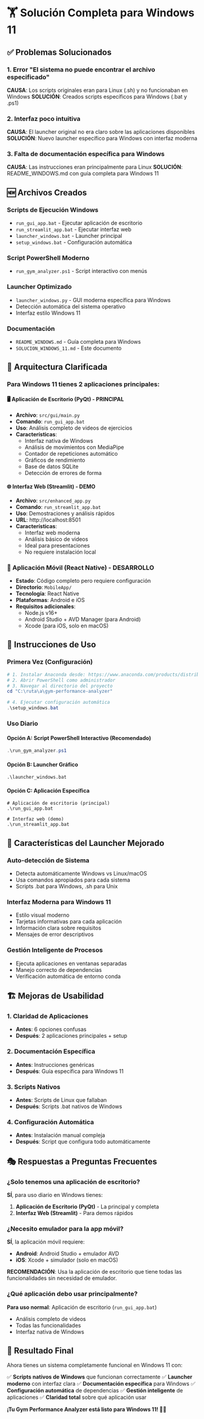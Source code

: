 # 🏋️ Solución Completa para Windows 11

## ✅ Problemas Solucionados

### 1. Error "El sistema no puede encontrar el archivo especificado"
**CAUSA**: Los scripts originales eran para Linux (.sh) y no funcionaban en Windows
**SOLUCIÓN**: Creados scripts específicos para Windows (.bat y .ps1)

### 2. Interfaz poco intuitiva
**CAUSA**: El launcher original no era claro sobre las aplicaciones disponibles
**SOLUCIÓN**: Nuevo launcher específico para Windows con interfaz moderna

### 3. Falta de documentación específica para Windows
**CAUSA**: Las instrucciones eran principalmente para Linux
**SOLUCIÓN**: README_WINDOWS.md con guía completa para Windows 11

## 🆕 Archivos Creados

### Scripts de Ejecución Windows
- `run_gui_app.bat` - Ejecutar aplicación de escritorio
- `run_streamlit_app.bat` - Ejecutar interfaz web
- `launcher_windows.bat` - Launcher principal
- `setup_windows.bat` - Configuración automática

### Script PowerShell Moderno
- `run_gym_analyzer.ps1` - Script interactivo con menús

### Launcher Optimizado
- `launcher_windows.py` - GUI moderna específica para Windows
- Detección automática del sistema operativo
- Interfaz estilo Windows 11

### Documentación
- `README_WINDOWS.md` - Guía completa para Windows
- `SOLUCION_WINDOWS_11.md` - Este documento

## 🎯 Arquitectura Clarificada

### Para Windows 11 tienes 2 aplicaciones principales:

#### 🖥️ Aplicación de Escritorio (PyQt) - **PRINCIPAL**
- **Archivo**: `src/gui/main.py`
- **Comando**: `run_gui_app.bat`
- **Uso**: Análisis completo de videos de ejercicios
- **Características**:
  - Interfaz nativa de Windows
  - Análisis de movimientos con MediaPipe
  - Contador de repeticiones automático
  - Gráficos de rendimiento
  - Base de datos SQLite
  - Detección de errores de forma

#### 🌐 Interfaz Web (Streamlit) - **DEMO**
- **Archivo**: `src/enhanced_app.py`
- **Comando**: `run_streamlit_app.bat`
- **Uso**: Demostraciones y análisis rápidos
- **URL**: http://localhost:8501
- **Características**:
  - Interfaz web moderna
  - Análisis básico de videos
  - Ideal para presentaciones
  - No requiere instalación local

### 📱 Aplicación Móvil (React Native) - **DESARROLLO**
- **Estado**: Código completo pero requiere configuración
- **Directorio**: `MobileApp/`
- **Tecnología**: React Native
- **Plataformas**: Android e iOS
- **Requisitos adicionales**:
  - Node.js v16+
  - Android Studio + AVD Manager (para Android)
  - Xcode (para iOS, solo en macOS)

## 🚀 Instrucciones de Uso

### Primera Vez (Configuración)
```powershell
# 1. Instalar Anaconda desde: https://www.anaconda.com/products/distribution
# 2. Abrir PowerShell como administrador
# 3. Navegar al directorio del proyecto
cd "C:\ruta\a\gym-performance-analyzer"

# 4. Ejecutar configuración automática
.\setup_windows.bat
```

### Uso Diario

#### Opción A: Script PowerShell Interactivo (Recomendado)
```powershell
.\run_gym_analyzer.ps1
```

#### Opción B: Launcher Gráfico
```batch
.\launcher_windows.bat
```

#### Opción C: Aplicación Específica
```batch
# Aplicación de escritorio (principal)
.\run_gui_app.bat

# Interfaz web (demo)
.\run_streamlit_app.bat
```

## 🔧 Características del Launcher Mejorado

### Auto-detección de Sistema
- Detecta automáticamente Windows vs Linux/macOS
- Usa comandos apropiados para cada sistema
- Scripts .bat para Windows, .sh para Unix

### Interfaz Moderna para Windows 11
- Estilo visual moderno
- Tarjetas informativas para cada aplicación
- Información clara sobre requisitos
- Mensajes de error descriptivos

### Gestión Inteligente de Procesos
- Ejecuta aplicaciones en ventanas separadas
- Manejo correcto de dependencias
- Verificación automática de entorno conda

## 🏗️ Mejoras de Usabilidad

### 1. Claridad de Aplicaciones
- **Antes**: 6 opciones confusas
- **Después**: 2 aplicaciones principales + setup

### 2. Documentación Específica
- **Antes**: Instrucciones genéricas
- **Después**: Guía específica para Windows 11

### 3. Scripts Nativos
- **Antes**: Scripts de Linux que fallaban
- **Después**: Scripts .bat nativos de Windows

### 4. Configuración Automática
- **Antes**: Instalación manual compleja
- **Después**: Script que configura todo automáticamente

## 🎭 Respuestas a Preguntas Frecuentes

### ¿Solo tenemos una aplicación de escritorio?
**SÍ**, para uso diario en Windows tienes:
1. **Aplicación de Escritorio (PyQt)** - La principal y completa
2. **Interfaz Web (Streamlit)** - Para demos rápidos

### ¿Necesito emulador para la app móvil?
**SÍ**, la aplicación móvil requiere:
- **Android**: Android Studio + emulador AVD
- **iOS**: Xcode + simulador (solo en macOS)

**RECOMENDACIÓN**: Usa la aplicación de escritorio que tiene todas las funcionalidades sin necesidad de emulador.

### ¿Qué aplicación debo usar principalmente?
**Para uso normal**: Aplicación de escritorio (`run_gui_app.bat`)
- Análisis completo de videos
- Todas las funcionalidades
- Interfaz nativa de Windows

## 🎉 Resultado Final

Ahora tienes un sistema completamente funcional en Windows 11 con:

✅ **Scripts nativos de Windows** que funcionan correctamente
✅ **Launcher moderno** con interfaz clara
✅ **Documentación específica** para Windows
✅ **Configuración automática** de dependencias
✅ **Gestión inteligente** de aplicaciones
✅ **Claridad total** sobre qué aplicación usar

**¡Tu Gym Performance Analyzer está listo para Windows 11! 🏋️‍♀️**